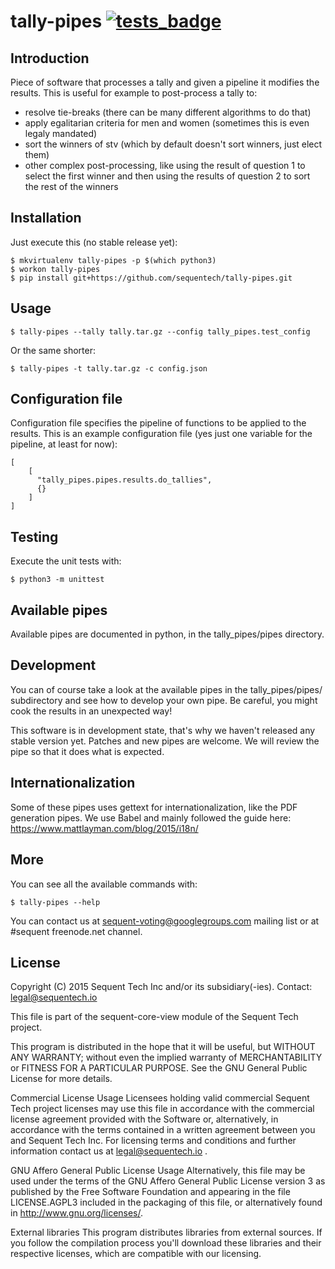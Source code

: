 # tally-pipes [![tests_badge]][tests_link]

[tests_badge]: https://github.com/sequentech/tally-pipes/workflows/Test%20python/badge.svg
[tests_link]: https://github.com/sequentech/tally-pipes/actions?query=workflow%3A%22Test+python%22

## Introduction
 
Piece of software that processes a tally and given a pipeline it modifies the results. This is useful for example to post-process a tally to:
 - resolve tie-breaks (there can be many different algorithms to do that)
 - apply egalitarian criteria for men and women (sometimes this is even legaly mandated)
 - sort the winners of stv (which by default doesn't sort winners, just elect them)
 - other complex post-processing, like using the result of question 1 to select the first winner and then using the results of question 2 to sort the rest of the winners

## Installation

Just execute this (no stable release yet):

    $ mkvirtualenv tally-pipes -p $(which python3)
    $ workon tally-pipes
    $ pip install git+https://github.com/sequentech/tally-pipes.git

## Usage

    $ tally-pipes --tally tally.tar.gz --config tally_pipes.test_config

Or the same shorter:

    $ tally-pipes -t tally.tar.gz -c config.json

## Configuration file

Configuration file specifies the pipeline of functions to be applied to the results. This is an example configuration file (yes just one variable for the pipeline, at least for now):

    [
        [
          "tally_pipes.pipes.results.do_tallies",
          {}
        ]
    ]

## Testing

Execute the unit tests with:

    $ python3 -m unittest

## Available pipes

Available pipes are documented in python, in the tally_pipes/pipes directory.

## Development

You can of course take a look at the available pipes in the tally_pipes/pipes/ subdirectory and see how to develop your own pipe. Be careful, you might cook the results in an unexpected way!

This software is in development state, that's why we haven't released any stable version yet. Patches and new pipes are welcome. We will review the pipe so that it does what is expected.

## Internationalization

Some of these pipes uses gettext for internationalization, like the PDF generation pipes. We use Babel and
mainly followed the guide here: https://www.mattlayman.com/blog/2015/i18n/

## More

You can see all the available commands with:

    $ tally-pipes --help

You can contact us at sequent-voting@googlegroups.com mailing list or at #sequent freenode.net channel.

## License

Copyright (C) 2015 Sequent Tech Inc and/or its subsidiary(-ies).
Contact: legal@sequentech.io

This file is part of the sequent-core-view module of the Sequent Tech project.

This program is distributed in the hope that it will be useful, but WITHOUT ANY
WARRANTY; without even the implied warranty of MERCHANTABILITY or FITNESS FOR A
PARTICULAR PURPOSE.  See the GNU General Public License for more details.

Commercial License Usage
Licensees holding valid commercial Sequent Tech project licenses may use this
file in accordance with the commercial license agreement provided with the
Software or, alternatively, in accordance with the terms contained in
a written agreement between you and Sequent Tech Inc. For licensing terms and
conditions and further information contact us at legal@sequentech.io .

GNU Affero General Public License Usage
Alternatively, this file may be used under the terms of the GNU Affero General
Public License version 3 as published by the Free Software Foundation and
appearing in the file LICENSE.AGPL3 included in the packaging of this file, or
alternatively found in <http://www.gnu.org/licenses/>.

External libraries
This program distributes libraries from external sources. If you follow the
compilation process you'll download these libraries and their respective
licenses, which are compatible with our licensing.
